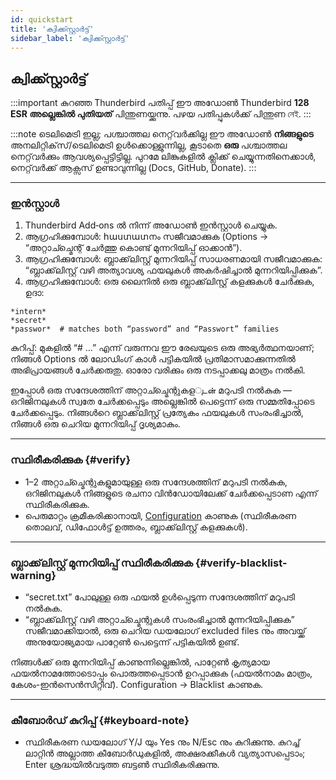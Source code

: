 ```yaml
---
id: quickstart
title: 'ക്വിക്ക്സ്റ്റാർട്ട്'
sidebar_label: 'ക്വിക്ക്സ്റ്റാർട്ട്'
---
```


## ക്വിക്ക്സ്റ്റാർട്ട്

:::important കുറഞ്ഞ Thunderbird പതിപ്പ്
ഈ അഡോൺ Thunderbird **128 ESR അല്ലെങ്കിൽ പുതിയത്** പിന്തുണയ്ക്കുന്നു. പഴയ പതിപ്പുകൾക്ക് പിന്തുണ নেই.
:::

:::note ടെലിമെട്രി ഇല്ല; പശ്ചാത്തല നെറ്റ്‌വർക്കില്ല
ഈ അഡോൺ **നിങ്ങളുടെ** അനലിറ്റിക്‌സ്/ടെലിമെട്രി ഉൾക്കൊള്ളുന്നില്ല, കൂടാതെ **ഒരു** പശ്ചാത്തല നെറ്റ്‌വർക്കും ആവശ്യപ്പെട്ടിട്ടില്ല. പുറമേ ലിങ്കുകളിൽ ക്ലിക്ക് ചെയ്യുന്നതിനെക്കാൾ, നെറ്റ്‌വർക്ക് ആക്സസ് ഉണ്ടാവുന്നില്ല (Docs, GitHub, Donate).
:::

---

### ഇൻസ്റ്റാൾ

1. Thunderbird Add‑ons ൽ നിന്ന് അഡോൺ ഇൻസ്റ്റാൾ ചെയ്യുക.
2. ആഗ്രഹിക്കുമ്പോൾ: հաստատനം സജീവമാക്കുക (Options → “അറ്റാച്ച്മെന്റ് ചേർത്തു കൊണ്ട് മുന്നറിയിപ്പ് ഓക്കാൻ”).
3. ആഗ്രഹിക്കുമ്പോൾ: ബ്ലാക്ക്‌ലിസ്റ്റ് മുന്നറിയിപ്പ് സാധരണമായി സജീവമാക്കുക: “ബ്ലാക്ക്‌ലിസ്റ്റ് വഴി അത്യാവശ്യ ഫയലുകൾ അകർഷിച്ചാൽ മുന്നറിയിപ്പിക്കുക”.
4. ആഗ്രഹിക്കുമ്പോൾ: ഒരു ലൈനിൽ ഒരു ബ്ലാക്ക്‌ലിസ്റ്റ് കളക്കുകൾ ചേർക്കുക, ഉദാ:

```
*intern*
*secret*
*passwor*  # matches both “password” and “Passwort” families
```

കുറിപ്പ്: മുകളിൽ “# …” എന്ന് വരുന്നവ ഈ രേഖയുടെ ഒരു അഭ്യർത്ഥനയാണ്; നിങ്ങൾ Options ൽ ലോഡിംഗ് കാൾ പട്ടികയിൽ പ്രതിമാസമാക്കുന്നതിൽ അഭിപ്രായങ്ങൾ ചേർക്കരുതു. ഓരോ വരിക്കും ഒരു നടപ്പാക്കലു മാത്രം നൽകി.

ഇപ്പോൾ ഒരു സന്ദേശത്തിന് അറ്റാച്ച്മെന്റുകളுடன் മറുപടി നൽകുക — ഒറിജിനലുകൾ സ്വതേ ചേർക്കപ്പെടും അല്ലെങ്കിൽ പെട്ടെന്ന് ഒരു സമ്മതിപ്പോടെ ചേർക്കപ്പെടും. നിങ്ങൾറെ ബ്ലാക്ക്‌ലിസ്റ്റ് പ്രത്യേകം ഫയലുകൾ സംരംഭിച്ചാൽ, നിങ്ങൾ ഒരു ചെറിയ മുന്നറിയിപ്പ് ദൃശ്യമാകും.

---

### സ്ഥിരീകരിക്കുക {#verify}

- 1–2 അറ്റാച്ച്മെന്റുകളുമായുള്ള ഒരു സന്ദേശത്തിന് മറുപടി നൽകുക, ഒറിജിനലുകൾ നിങ്ങളുടെ രചനാ വിൻഡോയിലേക്ക് ചേർക്കപ്പെടാണ എന്ന് സ്ഥിരീകരിക്കുക.
- പെരുമാറ്റം ക്രമീകരിക്കാനായി, [Configuration](configuration) കാണുക (സ്ഥിരീകരണ തൊലവ്, ഡിഫോൾട്ട് ഉത്തരം, ബ്ലാക്ക്‌ലിസ്റ്റ് കളക്കുകൾ).

---

### ബ്ലാക്ക്‌ലിസ്റ്റ് മുന്നറിയിപ്പ് സ്ഥിരീകരിക്കുക {#verify-blacklist-warning}

- “secret.txt” പോലുള്ള ഒരു ഫയൽ ഉൾപ്പെടുന്ന സന്ദേശത്തിന് മറുപടി നൽകുക.
- “ബ്ലാക്ക്‌ലിസ്റ്റ് വഴി അറ്റാച്ച്മെന്റുകൾ സംരംഭിച്ചാൽ മുന്നറിയിപ്പിക്കുക” സജീവമാക്കിയാൽ, ഒരു ചെറിയ ഡയലോഗ് excluded files നും അവയ്ക്ക് അനുയോജ്യമായ പാറ്റേൺ പെട്ടെന്ന് പട്ടികയിൽ ഉണ്ട്.

നിങ്ങൾക്ക് ഒരു മുന്നറിയിപ്പ് കാണുന്നില്ലെങ്കിൽ, പാറ്റേൺ കൃത്യമായ ഫയൽനാമത്തോടൊപ്പം പൊരുത്തപ്പെടാൻ ഉറപ്പാക്കുക (ഫയൽനാമം മാത്രം, കേശം-ഇൻസെൻസിറ്റീവ്). Configuration → Blacklist കാണുക.

---

### കീബോർഡ് കുറിപ്പ് {#keyboard-note}

- സ്ഥിരീകരണ ഡയലോഗ് Y/J യും Yes നും N/Esc നും കുറിക്കുന്നു. കുറച്ച് ലാറ്റിൻ അല്ലാത്ത കീബോർഡുകളിൽ, അക്ഷരക്കീകൾ വ്യത്യാസപ്പെടാം; Enter ശ്രദ്ധയിൽവടുത്ത ബട്ടൺ സ്ഥിരീകരിക്കുന്നു.
